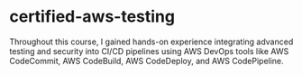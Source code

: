 # certified-aws-testing
Throughout this course, I gained hands-on experience integrating advanced testing and security into CI/CD pipelines using AWS DevOps tools like AWS CodeCommit, AWS CodeBuild, AWS CodeDeploy, and AWS CodePipeline.
